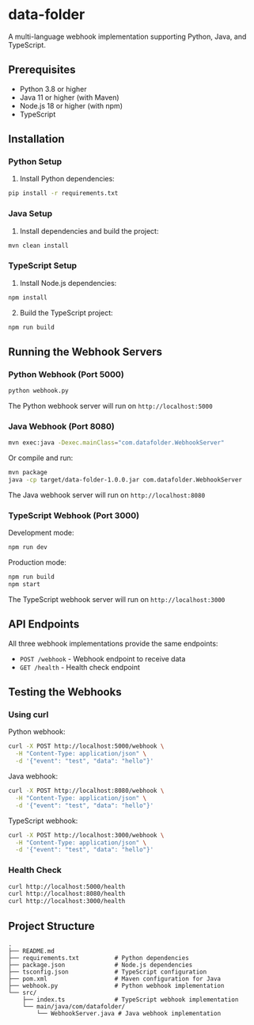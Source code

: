 # data-folder

A multi-language webhook implementation supporting Python, Java, and TypeScript.

## Prerequisites

- Python 3.8 or higher
- Java 11 or higher (with Maven)
- Node.js 18 or higher (with npm)
- TypeScript

## Installation

### Python Setup

1. Install Python dependencies:
```bash
pip install -r requirements.txt
```

### Java Setup

1. Install dependencies and build the project:
```bash
mvn clean install
```

### TypeScript Setup

1. Install Node.js dependencies:
```bash
npm install
```

2. Build the TypeScript project:
```bash
npm run build
```

## Running the Webhook Servers

### Python Webhook (Port 5000)

```bash
python webhook.py
```

The Python webhook server will run on `http://localhost:5000`

### Java Webhook (Port 8080)

```bash
mvn exec:java -Dexec.mainClass="com.datafolder.WebhookServer"
```

Or compile and run:
```bash
mvn package
java -cp target/data-folder-1.0.0.jar com.datafolder.WebhookServer
```

The Java webhook server will run on `http://localhost:8080`

### TypeScript Webhook (Port 3000)

Development mode:
```bash
npm run dev
```

Production mode:
```bash
npm run build
npm start
```

The TypeScript webhook server will run on `http://localhost:3000`

## API Endpoints

All three webhook implementations provide the same endpoints:

- `POST /webhook` - Webhook endpoint to receive data
- `GET /health` - Health check endpoint

## Testing the Webhooks

### Using curl

Python webhook:
```bash
curl -X POST http://localhost:5000/webhook \
  -H "Content-Type: application/json" \
  -d '{"event": "test", "data": "hello"}'
```

Java webhook:
```bash
curl -X POST http://localhost:8080/webhook \
  -H "Content-Type: application/json" \
  -d '{"event": "test", "data": "hello"}'
```

TypeScript webhook:
```bash
curl -X POST http://localhost:3000/webhook \
  -H "Content-Type: application/json" \
  -d '{"event": "test", "data": "hello"}'
```

### Health Check

```bash
curl http://localhost:5000/health
curl http://localhost:8080/health
curl http://localhost:3000/health
```

## Project Structure

```
.
├── README.md
├── requirements.txt          # Python dependencies
├── package.json              # Node.js dependencies
├── tsconfig.json             # TypeScript configuration
├── pom.xml                   # Maven configuration for Java
├── webhook.py                # Python webhook implementation
└── src/
    ├── index.ts              # TypeScript webhook implementation
    └── main/java/com/datafolder/
        └── WebhookServer.java # Java webhook implementation
```
